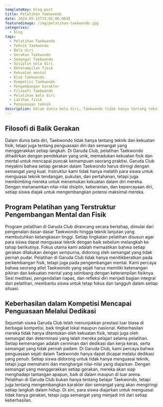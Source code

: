 ```yaml
---
templateKey: blog-post
title: Pelatihan Taekwondo
date: 2024-05-22T15:02:06.069Z
featuredimage: /img/pelatihan-taekwondo.jpg
categories:
  - blog
tags:
  - Pelatihan Taekwondo
  - Teknik Taekwondo
  - Bela diri
  - Gerakan Taekwondo
  - Semangat Taekwondo
  - Disiplin bela diri
  - Keterampilan fisik
  - Kekuatan mental
  - Klub Taekwondo
  - Kompetisi Taekwondo
  - Pengembangan karakter
  - Filosofi Taekwondo
  - Pelatihan bela diri
  - Latihan fisik
  - Penguasaan teknik
description: Dalam dunia bela diri, Taekwondo tidak hanya tentang teknik dan kekuatan fisik, tetapi juga tentang penguasaan diri dan semangat yang menggerakkan setiap langkah. Di Garuda Club, pelatihan Taekwondo dihadirkan dengan pendekatan yang unik, memadukan kekuatan fisik dan mental untuk mencapai puncak kemampuan seorang praktisi.
---
```

## Filosofi di Balik Gerakan 

Dalam dunia bela diri, Taekwondo tidak hanya tentang teknik dan kekuatan fisik, tetapi juga tentang penguasaan diri dan semangat yang menggerakkan setiap langkah. Di Garuda Club, pelatihan Taekwondo dihadirkan dengan pendekatan yang unik, memadukan kekuatan fisik dan mental untuk mencapai puncak kemampuan seorang praktisi. Garuda Club meyakini bahwa setiap gerakan dalam Taekwondo harus diiringi dengan semangat yang kuat. Instruktur kami tidak hanya melatih para siswa untuk menguasai teknik tendangan, pukulan, dan pertahanan, tetapi juga membimbing mereka untuk menemukan kekuatan dalam diri mereka. Dengan menanamkan nilai-nilai disiplin, keberanian, dan kepercayaan diri, setiap siswa diajak untuk mengembangkan potensi maksimal mereka.

## Program Pelatihan yang Terstruktur Pengembangan Mental dan Fisik

Program pelatihan di Garuda Club dirancang secara bertahap, dimulai dari pengenalan dasar-dasar Taekwondo hingga teknik lanjutan yang membutuhkan ketangkasan tinggi. Setiap tingkatan pelatihan disusun agar para siswa dapat menguasai teknik dengan baik sebelum melangkah ke tahap berikutnya. Fokus utama kami adalah memastikan bahwa setiap gerakan dilakukan dengan sempurna, didorong oleh semangat yang tidak pernah pudar. Pelatihan di Garuda Club tidak hanya menitikberatkan pada perkembangan fisik, tetapi juga pada pengembangan mental. Kami percaya bahwa seorang atlet Taekwondo yang sejati harus memiliki ketenangan pikiran dan kekuatan mental yang seimbang dengan keterampilan fisiknya. Sesi meditasi, pengendalian napas, dan refleksi diri menjadi bagian integral dari pelatihan, membantu siswa untuk tetap fokus dan tangguh dalam setiap situasi.


## Keberhasilan dalam Kompetisi Mencapai Penguasaan Melalui Dedikasi

Sejumlah siswa Garuda Club telah menunjukkan prestasi luar biasa di berbagai kompetisi, baik tingkat lokal maupun nasional. Keberhasilan mereka tidak hanya ditentukan oleh kekuatan fisik, tetapi juga oleh semangat dan determinasi yang telah mereka pelajari selama pelatihan. Setiap kemenangan adalah cerminan dari dedikasi dan kerja keras, serta semangat yang tidak pernah padam. Di Garuda Club, kami percaya bahwa penguasaan sejati dalam Taekwondo hanya dapat dicapai melalui dedikasi yang penuh. Setiap siswa didorong untuk tidak hanya menguasai teknik, tetapi juga memahami dan menghargai nilai-nilai yang diajarkan. Dengan semangat yang menggerakkan setiap gerakan, mereka akan siap menghadapi tantangan apapun, baik di dalam maupun di luar arena. Pelatihan di Garuda Club bukan hanya tentang belajar Taekwondo, tetapi juga tentang mengembangkan karakter dan semangat yang akan mengiringi setiap langkah dalam hidup. Di sini, para siswa diajarkan untuk menguasai tidak hanya gerakan, tetapi juga semangat yang menjadi inti dari setiap keberhasilan.